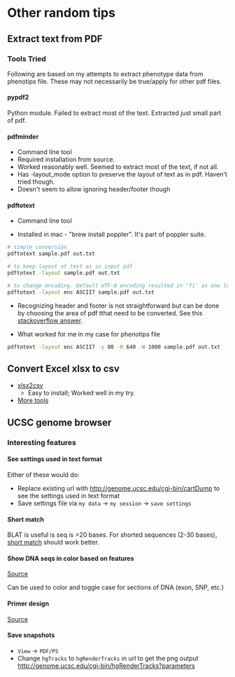 # Other random tips

## Extract text from PDF

### Tools Tried

Following are based on my attempts to extract phenotype data from phenotips file.  These may not necessarily be true/apply for other pdf files.

#### pypdf2

Python module. Failed to extract most of the text. Extracted just small part of pdf.


#### pdfminder

- Command line tool
- Required installation from source.
- Worked reasonably well. Seemed to extract most of the text, if not all.
- Has -layout_mode option to preserve the layout of text as in pdf. Haven't tried though.
- Doesn't seem to allow ignoring header/footer though


#### pdftotext

- Command line tool

- Installed in mac - "brew install poppler". It's part of poppler suite.
  
```sh
# simple conversion
pdftotext sample.pdf out.txt

# to keep layout of text as in input pdf
pdftotext -layout sample.pdf out.txt

# to change encoding. Default UTF-8 encoding resulted in 'fi' as one letter instead of twletters. ASCII7 worked out well.
pdftotext -layout enc ASCII7 sample.pdf out.txt
```

- Recognizing header and footer is not straightforward but can be done by choosing the area of pdf tthat need to be converted. See this [stackoverflow answer](https://stackoverflow.com/a/35005347/3998252).

- What worked for me in my case for phenotips file

```sh
pdftotext -layout enc ASCII7 -y 80 -H 640 -W 1000 sample.pdf out.txt
```

## Convert Excel xlsx to csv

- [xlsx2csv](https://github.com/dilshod/xlsx2csv)
    - Easy to install; Worked well in my try.
- [More tools](https://stackoverflow.com/questions/10557360/convert-xlsx-to-csv-in-linux-with-command-line)


## UCSC genome browser

### Interesting features

#### See settings used in text format

Either of these would do:

- Replace existing url with http://genome.ucsc.edu/cgi-bin/cartDump to see the settings used in text format
- Save settings file via `my data` -> `my session` -> `save settings`


#### Short match

BLAT is useful is seq is >20 bases. For shorted sequences (2-30 bases), [short match](http://genome.ucsc.edu/cgi-bin/hgTrackUi?hgsid=711072351_fyVRofGkapbguvAvVWR9j2gJjgoN&c=chr16&g=oligoMatch) should work better.


#### Show DNA seqs in color based on features

[Source](https://genome.ucsc.edu/goldenpath/help/hgTracksHelp.html#TrackFormatDNA)

Can be used to color and toggle case for sections of DNA (exon, SNP, etc.)

#### Primer design

[Source](http://genome.ucsc.edu/cgi-bin/hgPcr)

#### Save snapshots

* `View` -> `PDF/PS`
* Change `hgTracks` to `hgRenderTracks` in url to get the png output
    http://genome.ucsc.edu/cgi-bin/hgRenderTracks?parameters

